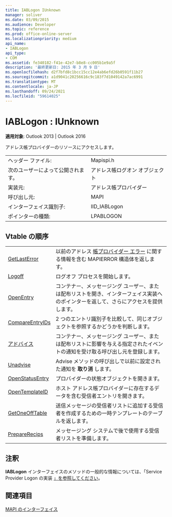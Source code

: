 ```yaml
---
title: IABLogon IUnknown
manager: soliver
ms.date: 03/09/2015
ms.audience: Developer
ms.topic: reference
ms.prod: office-online-server
ms.localizationpriority: medium
api_name:
- IABLogon
api_type:
- COM
ms.assetid: fe340182-f41e-42e7-b8e8-cc005b1e9a5f
description: '最終更新日: 2015 年 3 月 9 日'
ms.openlocfilehash: d2f7bfd8c1bcc15cc12e4ab6efd26b0591f11b27
ms.sourcegitcommit: a1d9041c20256616c9c183f7d1049142a7ac6991
ms.translationtype: MT
ms.contentlocale: ja-JP
ms.lasthandoff: 09/24/2021
ms.locfileid: "59614025"
---
```

# <a name="iablogon--iunknown"></a>IABLogon : IUnknown

  
  
**適用対象**: Outlook 2013 | Outlook 2016 
  
アドレス帳プロバイダーのリソースにアクセスします。
  
|||
|:-----|:-----|
|ヘッダー ファイル:  <br/> |Mapispi.h  <br/> |
|次のユーザーによって公開されます。  <br/> |アドレス帳ログオン オブジェクト  <br/> |
|実装元:  <br/> |アドレス帳プロバイダー  <br/> |
|呼び出し元:  <br/> |MAPI  <br/> |
|インターフェイス識別子:  <br/> |IID_IABLogon  <br/> |
|ポインターの種類:  <br/> |LPABLOGON  <br/> |
   
## <a name="vtable-order"></a>Vtable の順序

|||
|:-----|:-----|
|[GetLastError](iablogon-getlasterror.md) <br/> |以前のアドレス [帳プロバイダー エラー](mapierror.md) に関する情報を含む MAPIERROR 構造体を返します。  <br/> |
|[Logoff](iablogon-logoff.md) <br/> |ログオフ プロセスを開始します。  <br/> |
|[OpenEntry](iablogon-openentry.md) <br/> |コンテナー、メッセージング ユーザー、または配布リストを開き、インターフェイス実装へのポインターを返して、さらにアクセスを提供します。  <br/> |
|[CompareEntryIDs](iablogon-compareentryids.md) <br/> |2 つのエントリ識別子を比較して、同じオブジェクトを参照するかどうかを判断します。  <br/> |
|[アドバイス](iablogon-advise.md) <br/> |コンテナー、メッセージング ユーザー、または配布リストに影響を与える指定されたイベントの通知を受け取る呼び出し元を登録します。  <br/> |
|[Unadvise](iablogon-unadvise.md) <br/> |Advise メソッドの呼び出しで以前に設定された通知を **取り消** します。  <br/> |
|[OpenStatusEntry](iablogon-openstatusentry.md) <br/> |プロバイダーの状態オブジェクトを開きます。  <br/> |
|[OpenTemplateID](iablogon-opentemplateid.md) <br/> |ホスト アドレス帳プロバイダーに存在するデータを含む受信者エントリを開きます。  <br/> |
|[GetOneOffTable](iablogon-getoneofftable.md) <br/> |送信メッセージの受信者リストに追加する受信者を作成するための一時テンプレートのテーブルを返します。  <br/> |
|[PrepareRecips](iablogon-preparerecips.md) <br/> |メッセージング システムで後で使用する受信者リストを準備します。  <br/> |
   
## <a name="remarks"></a>注釈

**IABLogon** インターフェイスのメソッドの一般的な情報については、「Service Provider Logon の実装 [」を参照してください](implementing-service-provider-logon.md)。
  
## <a name="see-also"></a>関連項目



[MAPI のインターフェイス](mapi-interfaces.md)

